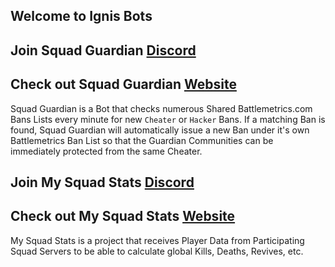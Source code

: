 ## Welcome to Ignis Bots

## Join Squad Guardian [Discord](https://discord.gg/onlybans)
## Check out Squad Guardian [Website](https://www.guardianonlybans.com)
Squad Guardian is a Bot that checks numerous Shared Battlemetrics.com Bans Lists every minute for new `Cheater` or `Hacker` Bans. If a matching Ban is found, Squad Guardian will automatically issue a new Ban under it's own Battlemetrics Ban List so that the Guardian Communities can be immediately protected from the same Cheater.

## Join My Squad Stats [Discord](https://discord.gg/HV9VGqmPRq)
## Check out My Squad Stats [Website](https://mysquadstats.com)
My Squad Stats is a project that receives Player Data from Participating Squad Servers to be able to calculate global Kills, Deaths, Revives, etc.
